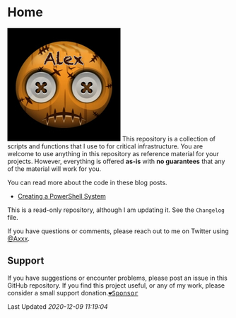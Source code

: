 # Home

![data](Alex-Voodoo-icon.jpg) This repository is a collection of scripts and functions that I use to for critical infrastructure.
You are welcome to use anything in this repository as reference material for your projects. However, everything is offered **as-is** with **no guarantees** that any of the material will work for you.

You can read more about the code in these blog posts.

+ [Creating a PowerShell  System](https://xx.com/x)

This is a read-only repository, although I am updating it. See the `Changelog` file.

If you have questions or comments, please reach out to me on Twitter using [@Axxx](https://twitter.com/axxx).

## Support

If you have suggestions or encounter problems, please post an issue in this GitHub repository. 
If you find this project useful, or any of my work, please consider a small support donation.[<kbd>:heart:Sponsor</kbd>](https://paypal.me/axxxa75)

Last Updated *2020-12-09 11:19:04*
